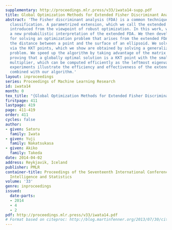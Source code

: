 ```yaml
---
supplementary: http://proceedings.mlr.press/v33/iwata14-supp.pdf
title: Global Optimization Methods for Extended Fisher Discriminant Analysis
abstract: 'The Fisher discriminant analysis (FDA) is a common technique for binary
  classification. A parametrized extension, which we call the extended FDA, has been
  introduced from the viewpoint of robust optimization. In this work, we first give
  a new probabilistic interpretation of the extended FDA. We then develop algorithms
  for solving an optimization problem that arises from the extended FDA: computing
  the distance between a point and the surface of an ellipsoid. We solve this problem
  via the KKT points, which we show are obtained by solving a generalized eigenvalue
  problem. We speed up the algorithm by taking advantage of the matrix structure and
  proving that a globally optimal solution is a KKT point with the smallest Lagrange
  multiplier, which can be computed efficiently as the leftmost eigenvalue. Numerical
  experiments illustrate the efficiency and effectiveness of the extended FDA model
  combined with our algorithm.'
layout: inproceedings
series: Proceedings of Machine Learning Research
id: iwata14
month: 0
tex_title: "{Global Optimization Methods for Extended Fisher Discriminant Analysis}"
firstpage: 411
lastpage: 419
page: 411-419
order: 411
cycles: false
author:
- given: Satoru
  family: Iwata
- given: Yuji
  family: Nakatsukasa
- given: Akiko
  family: Takeda
date: 2014-04-02
address: Reykjavik, Iceland
publisher: PMLR
container-title: Proceedings of the Seventeenth International Conference on Artificial
  Intelligence and Statistics
volume: '33'
genre: inproceedings
issued:
  date-parts:
  - 2014
  - 4
  - 2
pdf: http://proceedings.mlr.press/v33/iwata14.pdf
# Format based on citeproc: http://blog.martinfenner.org/2013/07/30/citeproc-yaml-for-bibliographies/
---
```

